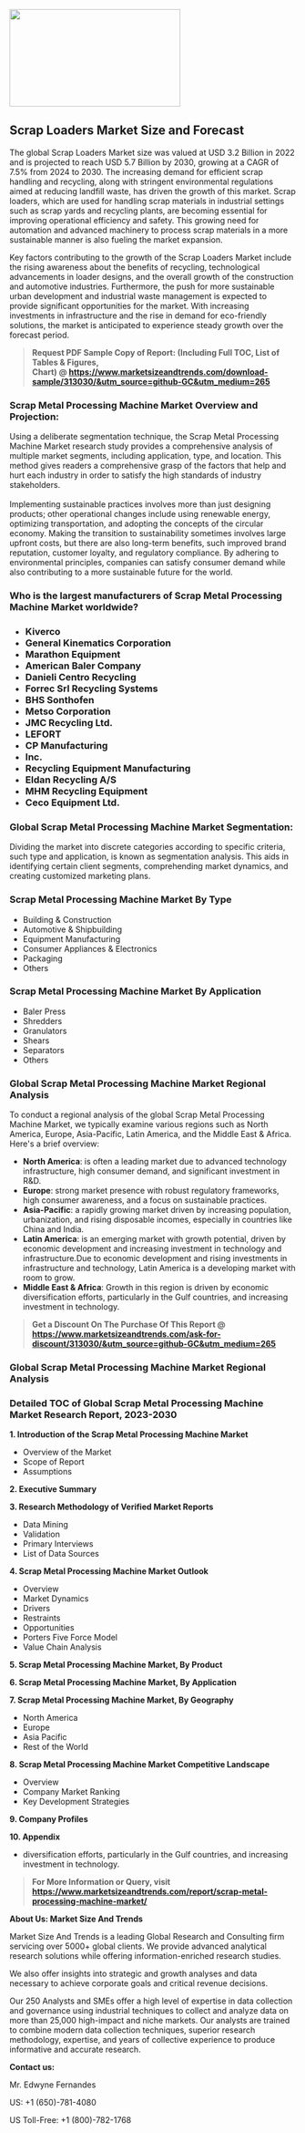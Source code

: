 <p><img class="alignnone size-medium wp-image-20088" src="https://ffe5etoiles.com/wp-content/uploads/2024/12/MST1-300x171.png" alt="" width="300" height="171" /></p><h2>Scrap Loaders Market Size and Forecast</h2><p>The global Scrap Loaders Market size was valued at USD 3.2 Billion in 2022 and is projected to reach USD 5.7 Billion by 2030, growing at a CAGR of 7.5% from 2024 to 2030. The increasing demand for efficient scrap handling and recycling, along with stringent environmental regulations aimed at reducing landfill waste, has driven the growth of this market. Scrap loaders, which are used for handling scrap materials in industrial settings such as scrap yards and recycling plants, are becoming essential for improving operational efficiency and safety. This growing need for automation and advanced machinery to process scrap materials in a more sustainable manner is also fueling the market expansion.</p><p>Key factors contributing to the growth of the Scrap Loaders Market include the rising awareness about the benefits of recycling, technological advancements in loader designs, and the overall growth of the construction and automotive industries. Furthermore, the push for more sustainable urban development and industrial waste management is expected to provide significant opportunities for the market. With increasing investments in infrastructure and the rise in demand for eco-friendly solutions, the market is anticipated to experience steady growth over the forecast period.</p></p><blockquote id="" class=""><strong>Request PDF Sample Copy of Report: (Including Full TOC, List of Tables &amp; Figures, Chart)&nbsp;@&nbsp;<strong><a href="https://www.marketsizeandtrends.com/download-sample/313030/&utm_source=github-GC&utm_medium=265" target="_blank">https://www.marketsizeandtrends.com/download-sample/313030/&utm_source=github-GC&utm_medium=265</a></strong></strong></blockquote><h3 id="" class="">Scrap Metal Processing Machine Market&nbsp;Overview and Projection:</h3><p id="" class="">Using a deliberate segmentation technique, the Scrap Metal Processing Machine Market research study provides a comprehensive analysis of multiple market segments, including application, type, and location. This method gives readers a comprehensive grasp of the factors that help and hurt each industry in order to satisfy the high standards of industry stakeholders. <br /> <br />Implementing sustainable practices involves more than just designing products; other operational changes include using renewable energy, optimizing transportation, and adopting the concepts of the circular economy. Making the transition to sustainability sometimes involves large upfront costs, but there are also long-term benefits, such improved brand reputation, customer loyalty, and regulatory compliance. By adhering to environmental principles, companies can satisfy consumer demand while also contributing to a more sustainable future for the world.</p><h3 id="" class="">Who is the largest manufacturers of&nbsp;Scrap Metal Processing Machine Market worldwide?</h3><h3 class=""><p><ul><li>Kiverco </li><li> General Kinematics Corporation </li><li> Marathon Equipment </li><li> American Baler Company </li><li> Danieli Centro Recycling </li><li> Forrec Srl Recycling Systems </li><li> BHS Sonthofen </li><li> Metso Corporation </li><li> JMC Recycling Ltd. </li><li> LEFORT </li><li> CP Manufacturing </li><li> Inc. </li><li> Recycling Equipment Manufacturing </li><li> Eldan Recycling A/S </li><li> MHM Recycling Equipment </li><li> Ceco Equipment Ltd.</li></ul></p></h3><h3 id="" class="">Global&nbsp;Scrap Metal Processing Machine Market Segmentation:</h3><p id="" class="">Dividing the market into discrete categories according to specific criteria, such type and application, is known as segmentation analysis. This aids in identifying certain client segments, comprehending market dynamics, and creating customized marketing plans.</p><h3 id="" class="">Scrap Metal Processing Machine Market&nbsp;By Type</h3><p><p><ul><li>Building & Construction</li><li> Automotive & Shipbuilding</li><li> Equipment Manufacturing</li><li> Consumer Appliances & Electronics</li><li> Packaging</li><li> Others</p></li></ul></p></p><h3 id="" class="">Scrap Metal Processing Machine Market&nbsp;By Application</h3><p class=""><p><ul><li>Baler Press</li><li> Shredders</li><li> Granulators</li><li> Shears</li><li> Separators</li><li> Others</li></ul></p></p><h3 id="" class="">Global Scrap Metal Processing Machine Market Regional Analysis</h3><p id="" class="">To conduct a regional analysis of the global Scrap Metal Processing Machine Market, we typically examine various regions such as North America, Europe, Asia-Pacific, Latin America, and the Middle East &amp; Africa. Here's a brief overview:</p><ul><li><strong>North America</strong>: is often a leading market due to advanced technology infrastructure, high consumer demand, and significant investment in R&amp;D.</li><li><strong>Europe</strong>: strong market presence with robust regulatory frameworks, high consumer awareness, and a focus on sustainable practices.</li><li><strong>Asia-Pacific</strong>: a rapidly growing market driven by increasing population, urbanization, and rising disposable incomes, especially in countries like China and India.</li><li><strong>Latin America</strong>: is an emerging market with growth potential, driven by economic development and increasing investment in technology and infrastructure.Due to economic development and rising investments in infrastructure and technology, Latin America is a developing market with room to grow.</li><li><strong>Middle East &amp; Africa</strong>: Growth in this region is driven by economic diversification efforts, particularly in the Gulf countries, and increasing investment in technology.</li></ul><blockquote id="" class=""><strong>Get a Discount On The Purchase Of This Report @ <strong><a href="https://www.marketsizeandtrends.com/ask-for-discount/313030/&utm_source=github-GC&utm_medium=265" target="_blank">https://www.marketsizeandtrends.com/ask-for-discount/313030/&utm_source=github-GC&utm_medium=265</a></strong></strong></blockquote><h3 id="" class="">Global Scrap Metal Processing Machine Market Regional Analysis</h3><h3 id="" class="">Detailed TOC of Global Scrap Metal Processing Machine Market Research Report, 2023-2030</h3><p id="" class=""><strong>1. Introduction of the Scrap Metal Processing Machine Market</strong></p><ul><li>Overview of the Market</li><li>Scope of Report</li><li>Assumptions</li></ul><p id="" class=""><strong>2. Executive Summary</strong></p><p id="" class=""><strong>3. Research Methodology of Verified Market Reports</strong></p><ul><li>Data Mining</li><li>Validation</li><li>Primary Interviews</li><li>List of Data Sources</li></ul><p id="" class=""><strong>4. Scrap Metal Processing Machine Market Outlook</strong></p><ul><li>Overview</li><li>Market Dynamics</li><li>Drivers</li><li>Restraints</li><li>Opportunities</li><li>Porters Five Force Model</li><li>Value Chain Analysis</li></ul><p id="" class=""><strong>5. Scrap Metal Processing Machine Market, By Product</strong></p><p id="" class=""><strong>6. Scrap Metal Processing Machine Market, By Application</strong></p><p id="" class=""><strong>7. Scrap Metal Processing Machine Market, By Geography</strong></p><ul><li>North America</li><li>Europe</li><li>Asia Pacific</li><li>Rest of the World</li></ul><p id="" class=""><strong>8. Scrap Metal Processing Machine Market Competitive Landscape</strong></p><ul><li>Overview</li><li>Company Market Ranking</li><li>Key Development Strategies</li></ul><p id="" class=""><strong>9. Company Profiles</strong></p><p id="" class=""><strong>10. Appendix</strong></p><ul><li>diversification efforts, particularly in the Gulf countries, and increasing investment in technology.</li></ul><blockquote id="" class=""><strong>For More Information or Query, visit <strong><strong><a href="https://www.marketsizeandtrends.com/report/scrap-metal-processing-machine-market/" target="_blank">https://www.marketsizeandtrends.com/report/scrap-metal-processing-machine-market/</a></strong></strong></strong></blockquote><p id="" class=""><strong>About Us: Market Size And Trends</strong></p><p id="" class="">Market Size And Trends is a leading Global Research and Consulting firm servicing over 5000+ global clients. We provide advanced analytical research solutions while offering information-enriched research studies.</p><p id="" class="">We also offer insights into strategic and growth analyses and data necessary to achieve corporate goals and critical revenue decisions.</p><p id="" class="">Our 250 Analysts and SMEs offer a high level of expertise in data collection and governance using industrial techniques to collect and analyze data on more than 25,000 high-impact and niche markets. Our analysts are trained to combine modern data collection techniques, superior research methodology, expertise, and years of collective experience to produce informative and accurate research.</p><p id="" class=""><strong>Contact us:</strong></p><p id="" class="">Mr. Edwyne Fernandes</p><p id="" class="">US: +1 (650)-781-4080</p><p id="" class="">US Toll-Free: +1 (800)-782-1768</p>
